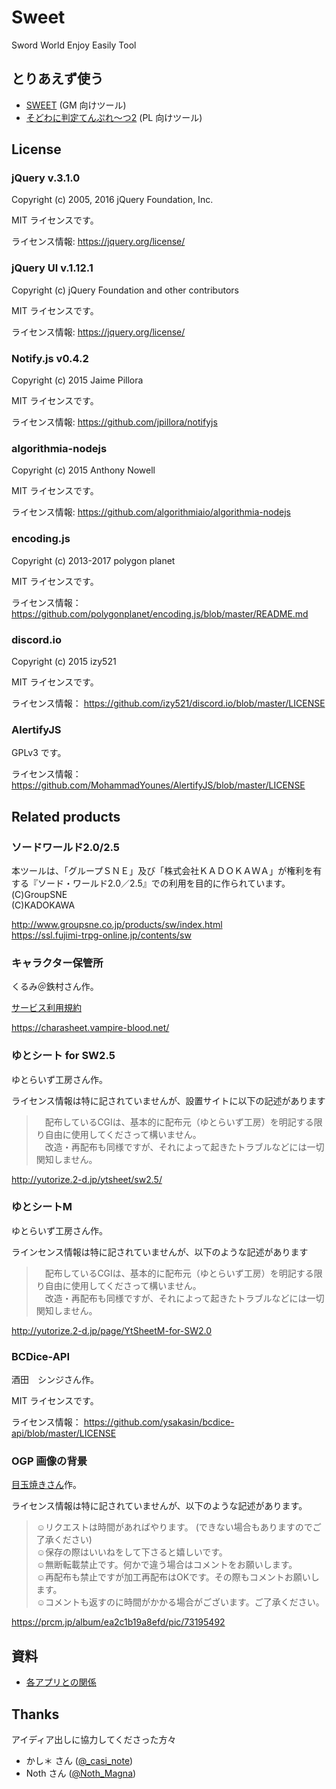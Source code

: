 # Sweet
Sword World Enjoy Easily Tool

## とりあえず使う

- [SWEET](http://shunshun94.web.fc2.com/sweet/) (GM 向けツール)
- [そどわに判定てんぷれ～つ2](http://shunshun94.web.fc2.com/sweet/player.html) (PL 向けツール)

## License

### jQuery v.3.1.0

Copyright (c) 2005, 2016 jQuery Foundation, Inc.

MIT ライセンスです。

ライセンス情報:  https://jquery.org/license/

### jQuery UI v.1.12.1

Copyright (c) jQuery Foundation and other contributors

MIT ライセンスです。

ライセンス情報:  https://jquery.org/license/

### Notify.js v0.4.2

Copyright (c) 2015 Jaime Pillora 

MIT ライセンスです。

ライセンス情報:  https://github.com/jpillora/notifyjs

### algorithmia-nodejs

Copyright (c) 2015 Anthony Nowell

MIT ライセンスです。

ライセンス情報:  https://github.com/algorithmiaio/algorithmia-nodejs

### encoding.js

Copyright (c) 2013-2017 polygon planet

MIT ライセンスです。

ライセンス情報：  https://github.com/polygonplanet/encoding.js/blob/master/README.md

### discord.io

Copyright (c) 2015 izy521

MIT ライセンスです。

ライセンス情報：  https://github.com/izy521/discord.io/blob/master/LICENSE

### AlertifyJS

GPLv3 です。

ライセンス情報： https://github.com/MohammadYounes/AlertifyJS/blob/master/LICENSE


## Related products

### ソードワールド2.0/2.5

本ツールは、「グループＳＮＥ」及び「株式会社ＫＡＤＯＫＡＷＡ」が権利を有する『ソード・ワールド2.0／2.5』での利用を目的に作られています。   
(C)GroupSNE   
(C)KADOKAWA   

http://www.groupsne.co.jp/products/sw/index.html   
https://ssl.fujimi-trpg-online.jp/contents/sw

### キャラクター保管所

くるみ＠鉄村さん作。

[サービス利用規約](https://charasheet.vampire-blood.net/help/kiyaku)

https://charasheet.vampire-blood.net/

### ゆとシート for SW2.5

ゆとらいず工房さん作。

ライセンス情報は特に記されていませんが、設置サイトに以下の記述があります

>　配布しているCGIは、基本的に配布元（ゆとらいず工房）を明記する限り自由に使用してくださって構いません。   
>　改造・再配布も同様ですが、それによって起きたトラブルなどには一切関知しません。

http://yutorize.2-d.jp/ytsheet/sw2.5/

### ゆとシートM

ゆとらいず工房さん作。

ラインセンス情報は特に記されていませんが、以下のような記述があります

>　配布しているCGIは、基本的に配布元（ゆとらいず工房）を明記する限り自由に使用してくださって構いません。   
>　改造・再配布も同様ですが、それによって起きたトラブルなどには一切関知しません。

http://yutorize.2-d.jp/page/YtSheetM-for-SW2.0

### BCDice-API

酒田　シンジさん作。

MIT ライセンスです。

ライセンス情報：  https://github.com/ysakasin/bcdice-api/blob/master/LICENSE

### OGP 画像の背景

[目玉焼きさん](https://prcm.jp/user/8xNpIs9)作。

ライセンス情報は特に記されていませんが、以下のような記述があります。

> ☺︎リクエストは時間があればやります。 (できない場合もありますのでご了承ください)   
> ☺︎保存の際はいいねをして下さると嬉しいです。   
> ☺︎無断転載禁止です。何かで違う場合はコメントをお願いします。   
> ☺︎︎再配布も禁止ですが加工再配布はOKです。その際もコメントお願いします。   
> ☺︎︎コメントも返すのに時間がかかる場合がございます。ご了承ください。

https://prcm.jp/album/ea2c1b19a8efd/pic/73195492

## 資料

- [各アプリとの関係](./docs/relationship.md)

## Thanks

アイディア出しに協力してくださった方々

- かし＊ さん ([@_casi_note](https://twitter.com/_casi_note))
- Noth さん ([@Noth_Magna](https://twitter.com/Noth_Magna))
